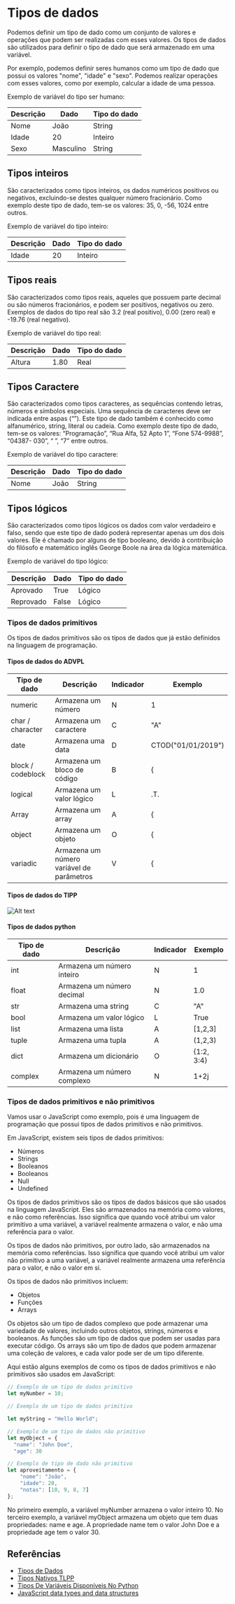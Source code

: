# Tipos de dados

Podemos definir um tipo de dado como um conjunto de valores e operações que podem ser realizadas com esses valores. Os tipos de dados são utilizados para definir o tipo de dado que será armazenado em uma variável.

Por exemplo, podemos definir seres humanos como um tipo de dado que possui os valores "nome", "idade" e "sexo". Podemos realizar operações com esses valores, como por exemplo, calcular a idade de uma pessoa.

Exemplo de variável do tipo ser humano:

| Descrição | Dado | Tipo do dado |
| --- | --- | --- |
| Nome | João | String |
| Idade | 20 | Inteiro |
| Sexo | Masculino | String |

## Tipos inteiros

São caracterizados como tipos inteiros, os dados numéricos positivos ou negativos, excluindo-se destes qualquer número fracionário. Como exemplo deste tipo de dado, tem-se os valores: 35, 0, -56, 1024 entre outros.

Exemplo de variável do tipo inteiro:

| Descrição | Dado | Tipo do dado |
| --- | --- | --- |
| Idade | 20 | Inteiro |

## Tipos reais

São caracterizados como tipos reais, aqueles que possuem parte decimal ou são 
números fracionários, e podem ser positivos, negativos ou zero. Exemplos de 
dados do tipo real são 3.2 (real positivo), 0.00 (zero real) e -19.76 (real negativo).

Exemplo de variável do tipo real:

| Descrição | Dado | Tipo do dado |
| --- | --- | --- |
| Altura | 1.80 | Real |

## Tipos Caractere

São caracterizados como tipos caracteres, as sequências contendo letras, números e símbolos especiais. Uma sequência de caracteres deve ser indicada entre aspas (“”). Este tipo de dado também é conhecido como alfanumérico, string, literal ou cadeia. Como exemplo deste tipo de dado, tem-se os valores: “Programação”, “Rua Alfa, 52 Apto 1”, “Fone 574-9988”, “04387- 
030”, “ ”, “7” entre outros.

Exemplo de variável do tipo caractere:

| Descrição | Dado | Tipo do dado |
| --- | --- | --- |
| Nome | João | String |

## Tipos lógicos

São caracterizados como tipos lógicos os dados com valor verdadeiro e falso, sendo que este tipo de dado poderá representar apenas um dos dois valores. Ele é chamado por alguns de tipo booleano, devido à contribuição do filósofo e matemático inglês George Boole na área da lógica matemática.

Exemplo de variável do tipo lógico:

| Descrição | Dado | Tipo do dado |
| --- | --- | --- |
| Aprovado | True | Lógico |
| Reprovado | False | Lógico |


### Tipos de dados primitivos

Os tipos de dados primitivos são os tipos de dados que já estão definidos na linguagem de programação.

#### Tipos de dados do ADVPL

| Tipo de dado | Descrição | Indicador |Exemplo |
| --- | --- | --- | --- |
| numeric | Armazena um número | N | 1 |
| char / character | Armazena um caractere | C | "A" |
| date | Armazena uma data | D | CTOD("01/01/2019") |
| block / codeblock | Armazena um bloco de código | B | { || ... } |
| logical | Armazena um valor lógico | L | .T. |
| Array | Armazena um array | A | { || ... } |
| object | Armazena um objeto | O | { || ... } |
| variadic | Armazena um número variável de parâmetros | V | { || ... } |


#### Tipos de dados do TlPP

![Alt text](./Imagens/Tipo_Tlpp.png)

#### Tipos de dados python

| Tipo de dado | Descrição | Indicador |Exemplo |
| --- | --- | --- | --- |
| int | Armazena um número inteiro | N | 1 |
| float | Armazena um número decimal | N | 1.0 |
| str | Armazena uma string | C | "A" |
| bool | Armazena um valor lógico | L | True |
| list | Armazena uma lista | A | [1,2,3] |
| tuple | Armazena uma tupla | A | (1,2,3) |
| dict | Armazena um dicionário | O | {1:2, 3:4} |
| complex | Armazena um número complexo | N | 1+2j |


### Tipos de dados primitivos e não primitivos

Vamos usar o JavaScript como exemplo, pois é uma linguagem de programação que possui tipos de dados primitivos e não primitivos.

Em JavaScript, existem seis tipos de dados primitivos:

- Números
- Strings
- Booleanos
- Booleanos
- Null
- Undefined

Os tipos de dados primitivos são os tipos de dados básicos que são usados na linguagem JavaScript. Eles são armazenados na memória como valores, e não como referências. Isso significa que quando você atribui um valor primitivo a uma variável, a variável realmente armazena o valor, e não uma referência para o valor.

Os tipos de dados não primitivos, por outro lado, são armazenados na memória como referências. Isso significa que quando você atribui um valor não primitivo a uma variável, a variável realmente armazena uma referência para o valor, e não o valor em si.

Os tipos de dados não primitivos incluem:

- Objetos
- Funções
- Arrays

Os objetos são um tipo de dados complexo que pode armazenar uma variedade de valores, incluindo outros objetos, strings, números e booleanos. As funções são um tipo de dados que podem ser usadas para executar código. Os arrays são um tipo de dados que podem armazenar uma coleção de valores, e cada valor pode ser de um tipo diferente.

Aqui estão alguns exemplos de como os tipos de dados primitivos e não primitivos são usados em JavaScript:

```JavaScript
// Exemplo de um tipo de dados primitivo
let myNumber = 10;

// Exemplo de um tipo de dados primitivo

let myString = "Hello World";

// Exemplo de um tipo de dados não primitivo
let myObject = {
  "name": "John Doe",
  "age": 30

// Exemplo de tipo de dado não primitivo
let aproveitamento = {
    "nome": "João",
    "idade": 20,
    "notas": [10, 9, 8, 7]
};

```

No primeiro exemplo, a variável myNumber armazena o valor inteiro 10. No terceiro exemplo, a variável myObject armazena um objeto que tem duas propriedades: name e age. A propriedade name tem o valor John Doe e a propriedade age tem o valor 30.

## Referências

- [Tipos de Dados](https://tdn.totvs.com/display/tec/Tipagem+de+Dados#TipagemdeDados-3.TiposdeDados)
- [Tipos Nativos TLPP](https://tdn.totvs.com/display/tec/Tipos+Nativos)
- [Tipos De Variáveis Disponíveis No Python](https://pythonacademy.com.br/blog/tipos-de-variaveis-no-python)
- [JavaScript data types and data structures](https://developer.mozilla.org/en-US/docs/Web/JavaScript/Data_structures)